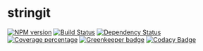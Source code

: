 # stringit

[![NPM version][npm-image]][npm-url] [![Build Status][travis-image]][travis-url] [![Dependency Status][daviddm-image]][daviddm-url] [![Coverage percentage][cov-image]][cov-url] [![Greenkeeper badge](https://badges.greenkeeper.io/danmademe/stringit.svg)](https://greenkeeper.io/) [![Codacy Badge](https://api.codacy.com/project/badge/Grade/51e27f21101e492fabf93dc6d81b8f28)](https://www.codacy.com/app/intothemild/stringit?utm_source=github.com&utm_medium=referral&utm_content=danmademe/stringit&utm_campaign=badger)



[npm-image]: https://badge.fury.io/js/stringit.svg
[npm-url]: https://npmjs.org/package/stringit
[travis-image]: https://travis-ci.org/danmademe/stringit.svg?branch=master
[travis-url]: https://travis-ci.org/danmademe/stringit
[daviddm-image]: https://david-dm.org/danmademe/stringit.svg?theme=shields.io
[daviddm-url]: https://david-dm.org/danmademe/stringit
[cov-image]: https://codecov.io/gh/danmademe/stringit/branch/master/graph/badge.svg
[cov-url]: https://codecov.io/gh/danmademe/stringit

